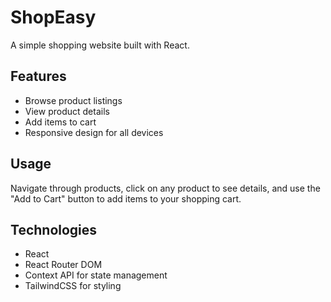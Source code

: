 # ShopEasy

A simple shopping website built with React.

## Features

- Browse product listings
- View product details
- Add items to cart
- Responsive design for all devices

## Usage

Navigate through products, click on any product to see details, and use the "Add to Cart" button to add items to your shopping cart.

## Technologies

- React
- React Router DOM
- Context API for state management
- TailwindCSS for styling


